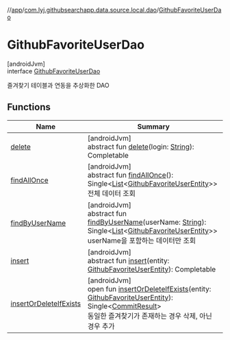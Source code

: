 //[app](../../../index.md)/[com.lyj.githubsearchapp.data.source.local.dao](../index.md)/[GithubFavoriteUserDao](index.md)

# GithubFavoriteUserDao

[androidJvm]\
interface [GithubFavoriteUserDao](index.md)

즐겨찾기 테이블과 연동을 추상화한 DAO

## Functions

| Name | Summary |
|---|---|
| [delete](delete.md) | [androidJvm]<br>abstract fun [delete](delete.md)(login: [String](https://kotlinlang.org/api/latest/jvm/stdlib/kotlin/-string/index.html)): Completable |
| [findAllOnce](find-all-once.md) | [androidJvm]<br>abstract fun [findAllOnce](find-all-once.md)(): Single&lt;[List](https://kotlinlang.org/api/latest/jvm/stdlib/kotlin.collections/-list/index.html)&lt;[GithubFavoriteUserEntity](../../com.lyj.githubsearchapp.data.source.local.entity/-github-favorite-user-entity/index.md)&gt;&gt;<br>전체 데이터 조회 |
| [findByUserName](find-by-user-name.md) | [androidJvm]<br>abstract fun [findByUserName](find-by-user-name.md)(userName: [String](https://kotlinlang.org/api/latest/jvm/stdlib/kotlin/-string/index.html)): Single&lt;[List](https://kotlinlang.org/api/latest/jvm/stdlib/kotlin.collections/-list/index.html)&lt;[GithubFavoriteUserEntity](../../com.lyj.githubsearchapp.data.source.local.entity/-github-favorite-user-entity/index.md)&gt;&gt;<br>userName을 포함하는 데이터만 조회 |
| [insert](insert.md) | [androidJvm]<br>abstract fun [insert](insert.md)(entity: [GithubFavoriteUserEntity](../../com.lyj.githubsearchapp.data.source.local.entity/-github-favorite-user-entity/index.md)): Completable |
| [insertOrDeleteIfExists](insert-or-delete-if-exists.md) | [androidJvm]<br>open fun [insertOrDeleteIfExists](insert-or-delete-if-exists.md)(entity: [GithubFavoriteUserEntity](../../com.lyj.githubsearchapp.data.source.local.entity/-github-favorite-user-entity/index.md)): Single&lt;[CommitResult](../../com.lyj.githubsearchapp.domain.repository/-commit-result/index.md)&gt;<br>동일한 즐겨찾기가 존재하는 경우 삭제, 아닌 경우 추가 |
